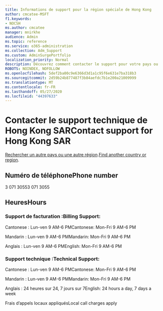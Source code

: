 ```yaml
---
title: Informations de support pour la région spéciale de Hong Kong
author: cmcatee-MSFT
f1.keywords:
- NOCSH
ms.author: cmcatee
manager: mnirkhe
audience: Admin
ms.topic: reference
ms.service: o365-administration
ms.collection: Adm_Support
ms.custom: AdminSurgePortfolio
localization_priority: Normal
description: Découvrez comment contacter le support pour votre pays ou région.
ROBOTS: NOINDEX, NOFOLLOW
ms.openlocfilehash: 5def2ba00c9e6366d3d1a1c95f6e631e7ba318b3
ms.sourcegitcommit: 2d59b24b877487f3b84aefdc7b1e200a21009999
ms.translationtype: MT
ms.contentlocale: fr-FR
ms.lasthandoff: 05/27/2020
ms.locfileid: "44397633"
---
```

# <a name="contact-support-for-hong-kong-sar"></a><span data-ttu-id="54b24-103">Contacter le support technique de Hong Kong SAR</span><span class="sxs-lookup"><span data-stu-id="54b24-103">Contact support for Hong Kong SAR</span></span>

<span data-ttu-id="54b24-104">[Rechercher un autre pays ou une autre région](../contact-support-for-business-products.md).</span><span class="sxs-lookup"><span data-stu-id="54b24-104">[Find another country or region](../contact-support-for-business-products.md).</span></span>

## <a name="phone-number"></a><span data-ttu-id="54b24-105">Numéro de téléphone</span><span class="sxs-lookup"><span data-stu-id="54b24-105">Phone number</span></span>
<span data-ttu-id="54b24-106">3 071 3055</span><span class="sxs-lookup"><span data-stu-id="54b24-106">3 071 3055</span></span>

## <a name="hours"></a><span data-ttu-id="54b24-107">Heures</span><span class="sxs-lookup"><span data-stu-id="54b24-107">Hours</span></span>
### <a name="billing-support"></a><span data-ttu-id="54b24-108">Support de facturation :</span><span class="sxs-lookup"><span data-stu-id="54b24-108">Billing Support:</span></span>

<span data-ttu-id="54b24-109">Cantonese : Lun-ven 9 AM-6 PM</span><span class="sxs-lookup"><span data-stu-id="54b24-109">Cantonese: Mon-Fri 9 AM-6 PM</span></span>

<span data-ttu-id="54b24-110">Mandarin : Lun-ven 9 AM-6 PM</span><span class="sxs-lookup"><span data-stu-id="54b24-110">Mandarin: Mon-Fri 9 AM-6 PM</span></span>

<span data-ttu-id="54b24-111">Anglais : Lun-ven 9 AM-6 PM</span><span class="sxs-lookup"><span data-stu-id="54b24-111">English: Mon-Fri 9 AM-6 PM</span></span>

### <a name="technical-support"></a><span data-ttu-id="54b24-112">Support technique :</span><span class="sxs-lookup"><span data-stu-id="54b24-112">Technical Support:</span></span>

<span data-ttu-id="54b24-113">Cantonese : Lun-ven 9 AM-6 PM</span><span class="sxs-lookup"><span data-stu-id="54b24-113">Cantonese: Mon-Fri 9 AM-6 PM</span></span>

<span data-ttu-id="54b24-114">Mandarin : Lun-ven 9 AM-6 PM</span><span class="sxs-lookup"><span data-stu-id="54b24-114">Mandarin: Mon-Fri 9 AM-6 PM</span></span>

<span data-ttu-id="54b24-115">Anglais : 24 heures sur 24, 7 jours sur 7</span><span class="sxs-lookup"><span data-stu-id="54b24-115">English: 24 hours a day, 7 days a week</span></span>

<span data-ttu-id="54b24-116">Frais d’appels locaux appliqués</span><span class="sxs-lookup"><span data-stu-id="54b24-116">Local call charges apply</span></span>
